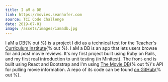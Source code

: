 ```yaml
---
title: I aM a DB
link: https://movies.seanhofer.com
source: TCI Code Challenge
date: 2019-07-01
image: /assets/images/iamadb.jpg
---
```

[I aM a DB](https://movies.seanhofer.com){% out %} is a project I did as a technical test for the [Teacher's Curriculum Institute](https://www.teachtci.com){% out %}. I aM a DB is an app that lets users browse for and post movie reviews. It's my first project built using Ruby on Rails, and my first real introduction to unit testing (in Minitest). The front-end is built using React and Bootstrap and I'm using [The Movie DB](https://www.themoviedb.org/documentation/api?language=en){% out %}'s API for pulling movie information. A repo of its code can be found [on GitHub](https://github.com/hofers/tci-movie-db){% out %}.